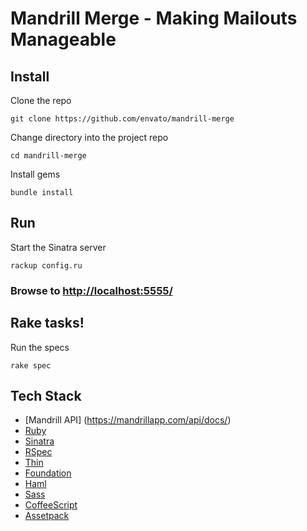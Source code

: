 Mandrill Merge - Making Mailouts Manageable
============================


Install
-------

Clone the repo  
```
git clone https://github.com/envato/mandrill-merge
```

Change directory into the project repo  
```
cd mandrill-merge
```

Install gems  
```
bundle install
```

Run
---

Start the Sinatra server  
```
rackup config.ru
```
### Browse to [http://localhost:5555/](http://localhost:5555/)

Rake tasks!
-----------

Run the specs  
```
rake spec
```

Tech Stack
-------

* [Mandrill API] (https://mandrillapp.com/api/docs/)
* [Ruby](http://www.ruby-doc.org/core-2.1.2/)
* [Sinatra](http://www.sinatrarb.com/)
* [RSpec](https://www.relishapp.com/rspec/rspec-core/v/2-99/docs/)
* [Thin](http://code.macournoyer.com/thin/)
* [Foundation](http://foundation.zurb.com/)
* [Haml](http://haml.info/)
* [Sass](http://sass-lang.com/)
* [CoffeeScript](http://coffeescript.org/)
* [Assetpack](https://github.com/rstacruz/sinatra-assetpack)

